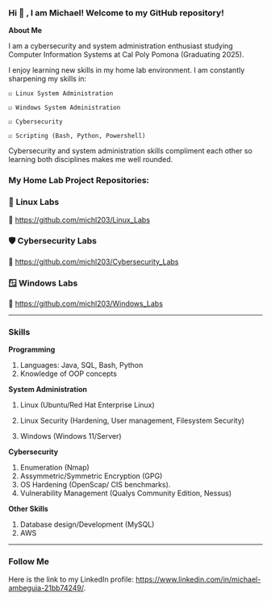 ### Hi 👋 , I am Michael! Welcome to my GitHub repository!



**About Me**
 
  I am a cybersecurity and system administration enthusiast studying Computer Information Systems at Cal Poly Pomona (Graduating 2025). 
  
  I enjoy learning new skills in my home lab environment. I am constantly sharpening my skills in:
 
    ☑️ Linux System Administration
  
    ☑️ Windows System Administration
  
    ☑️ Cybersecurity
  
    ☑️ Scripting (Bash, Python, Powershell)

  Cybersecurity and system administration skills compliment each other so learning both disciplines makes me well rounded.

 


###  My Home Lab Project Repositories:

### 🐧 **Linux Labs**

🔗 https://github.com/michl203/Linux_Labs
 

### 🛡️ **Cybersecurity Labs**

🔗 https://github.com/michl203/Cybersecurity_Labs

### 🪟 **Windows Labs**

🔗 https://github.com/michl203/Windows_Labs
___________________________________________________________________________________________________  

### Skills
**Programming**
 1. Languages: Java, SQL, Bash, Python
 2. Knowledge of OOP concepts  

**System Administration**
 1. Linux (Ubuntu/Red Hat Enterprise Linux) 

 2. Linux Security (Hardening, User management, Filesystem Security)
 3. Windows (Windows 11/Server)

**Cybersecurity**
 1. Enumeration (Nmap)
 2. Assymmetric/Symmetric Encryption (GPG)
 3. OS Hardening (OpenScap/ CIS benchmarks).
 4. Vulnerability Management (Qualys Community Edition, Nessus)

**Other Skills**
 1. Database design/Development (MySQL)
 2. AWS
   

___________________________________________________________________________________________________  


   
### Follow Me
Here is the link to my LinkedIn profile: https://www.linkedin.com/in/michael-ambeguia-21bb74249/.









